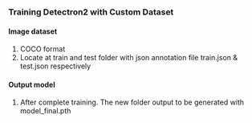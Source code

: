 ### Training Detectron2 with Custom Dataset
#### Image dataset 
1. COCO format <br/>
2. Locate at train and test folder with json annotation file train.json & test.json respectively <br/>
#### Output model
1. After complete training. The new folder output to be generated with model_final.pth <br/>
